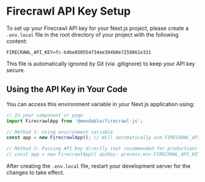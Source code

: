 # Firecrawl API Key Setup

To set up your Firecrawl API key for your Next.js project, please create a `.env.local` file in the root directory of your project with the following content:

```
FIRECRAWL_API_KEY=fc-b4be050554f34ee394b0e7258861e331
```

This file is automatically ignored by Git (via .gitignore) to keep your API key secure.

## Using the API Key in Your Code

You can access this environment variable in your Next.js application using:

```typescript
// In your component or page
import FirecrawlApp from '@mendable/firecrawl-js';

// Method 1: Using environment variable
const app = new FirecrawlApp(); // Will automatically use FIRECRAWL_API_KEY from environment

// Method 2: Passing API key directly (not recommended for production)
// const app = new FirecrawlApp({ apiKey: process.env.FIRECRAWL_API_KEY });
```

After creating the `.env.local` file, restart your development server for the changes to take effect.
